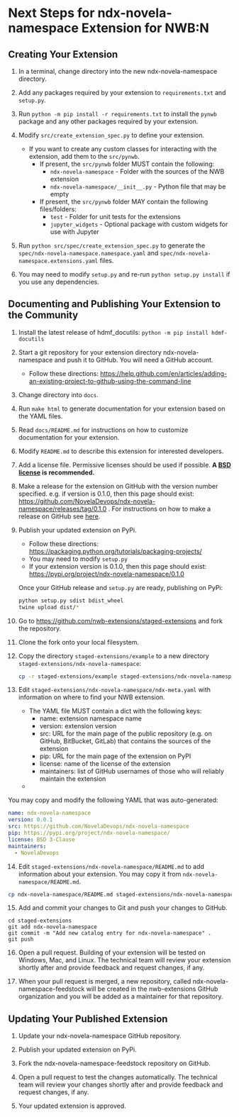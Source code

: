 # Next Steps for ndx-novela-namespace Extension for NWB:N

## Creating Your Extension

1. In a terminal, change directory into the new ndx-novela-namespace directory.

2. Add any packages required by your extension to `requirements.txt` and `setup.py`.

3. Run `python -m pip install -r requirements.txt` to install the `pynwb` package
and any other packages required by your extension.

4. Modify `src/create_extension_spec.py` to define your extension.

    - If you want to create any custom classes for interacting with the extension,
      add them to the `src/pynwb`.
      - If present, the `src/pynwb` folder MUST contain the following:
        - `ndx-novela-namespace` - Folder with the sources of the NWB extension
        - `ndx-novela-namespace/__init__.py` - Python file that may be empty
      - If present, the `src/pynwb` folder MAY contain the following files/folders:
        - `test` - Folder for unit tests for the extensions
        - `jupyter_widgets` - Optional package with custom widgets for use with Jupyter

5. Run `python src/spec/create_extension_spec.py` to generate the
`spec/ndx-novela-namespace.namespace.yaml` and
`spec/ndx-novela-namespace.extensions.yaml` files.

6. You may need to modify `setup.py` and re-run `python setup.py install` if you
use any dependencies.


## Documenting and Publishing Your Extension to the Community

1. Install the latest release of hdmf_docutils: `python -m pip install hdmf-docutils`

2. Start a git repository for your extension directory ndx-novela-namespace
 and push it to GitHub. You will need a GitHub account.
    - Follow these directions:
  https://help.github.com/en/articles/adding-an-existing-project-to-github-using-the-command-line

3. Change directory into `docs`.

4. Run `make html` to generate documentation for your extension based on the YAML files.

5. Read `docs/README.md` for instructions on how to customize documentation for
your extension.

6. Modify `README.md` to describe this extension for interested developers.

7. Add a license file. Permissive licenses should be used if possible. **A [BSD license](https://opensource.org/licenses/BSD-3-Clause) is recommended.**

8. Make a release for the extension on GitHub with the version number specified. e.g. if version is 0.1.0, then this page should exist: https://github.com/NovelaDevops/ndx-novela-namespace/releases/tag/0.1.0 . For instructions on how to make a release on GitHub see [here](https://help.github.com/en/github/administering-a-repository/creating-releases).

9. Publish your updated extension on PyPi.
    - Follow these directions: https://packaging.python.org/tutorials/packaging-projects/
    - You may need to modify `setup.py`
    - If your extension version is 0.1.0, then this page should exist: https://pypi.org/project/ndx-novela-namespace/0.1.0

   Once your GitHub release and ``setup.py`` are ready, publishing on PyPi:
    ```bash
    python setup.py sdist bdist_wheel
    twine upload dist/*
    ```

10. Go to https://github.com/nwb-extensions/staged-extensions and fork the
repository.

11. Clone the fork onto your local filesystem.

12. Copy the directory `staged-extensions/example` to a new directory
`staged-extensions/ndx-novela-namespace`:

    ```bash
    cp -r staged-extensions/example staged-extensions/ndx-novela-namespace
    ```

13. Edit `staged-extensions/ndx-novela-namespace/ndx-meta.yaml`
with information on where to find your NWB extension.
    - The YAML file MUST contain a dict with the following keys:
      - name: extension namespace name
      - version: extension version
      - src: URL for the main page of the public repository (e.g. on GitHub, BitBucket, GitLab) that contains the sources of the extension
      - pip: URL for the main page of the extension on PyPI
      - license: name of the license of the extension
      - maintainers: list of GitHub
      usernames of those who will reliably maintain the extension
    -

  You may copy and modify the following YAML that was auto-generated:
```yaml
name: ndx-novela-namespace
version: 0.0.1
src: https://github.com/NovelaDevops/ndx-novela-namespace
pip: https://pypi.org/project/ndx-novela-namespace/
license: BSD 3-Clause
maintainers:
  - NovelaDevops
```

14. Edit `staged-extensions/ndx-novela-namespace/README.md`
to add information about your extension. You may copy it from
`ndx-novela-namespace/README.md`.

  ```bash
cp ndx-novela-namespace/README.md staged-extensions/ndx-novela-namespace/README.md
```

15. Add and commit your changes to Git and push your changes to GitHub.
```
cd staged-extensions
git add ndx-novela-namespace
git commit -m "Add new catalog entry for ndx-novela-namespace" .
git push
```

16. Open a pull request. Building of your extension will be tested on Windows,
Mac, and Linux. The technical team will review your extension shortly after
and provide feedback and request changes, if any.

17. When your pull request is merged, a new repository, called
ndx-novela-namespace-feedstock will be created in the nwb-extensions
GitHub organization and you will be added as a maintainer for that repository.


## Updating Your Published Extension

1. Update your ndx-novela-namespace GitHub repository.

2. Publish your updated extension on PyPi.

3. Fork the ndx-novela-namespace-feedstock repository on GitHub.

4. Open a pull request to test the changes automatically. The technical team
will review your changes shortly after and provide feedback and request changes,
 if any.

5. Your updated extension is approved.
